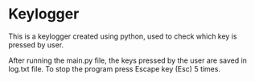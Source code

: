 # Keylogger
This is a keylogger created using python, used to check which key is pressed by user. 

After running the main.py file, the keys pressed by the user are saved in log.txt file. To stop the program press Escape key (Esc) 5 times.
